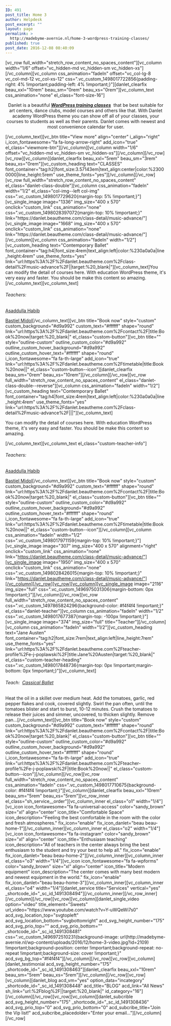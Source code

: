 ```yaml
---
ID: 491
post_title: Home 3
author: Helpdesk
post_excerpt: ""
layout: page
permalink: >
  http://madebyme-avernie.nl/home-3-wordpress-training-classes/
published: true
post_date: 2016-12-08 08:40:09
---
```

[vc_row full_width="stretch_row_content_no_spaces_content"][vc_column width="1/6" offset="vc_hidden-md vc_hidden-sm vc_hidden-xs"][/vc_column][vc_column css_animation="fadeIn" offset="vc_col-lg-8 vc_col-md-12 vc_col-xs-12" css=".vc_custom_1498017722856{padding-right: 4% !important;padding-left: 4% !important;}"][danlet_clearfix beau_xxl="10rem" beau_sm="0rem" beau_xs="0rem"][vc_column_text css_animation="none" el_class="font-size-16"]
<p style="text-align: center;">Danlet is a beautiful <em><strong><a href="http://danlet.beautheme.com/home-3-wordpress-training-classes/" target="_blank" rel="noopener noreferrer">WordPress training classes</a></strong> </em> that be best suitable for art centers, dance clubs, model courses and others like that. With Danlet academy WordPress theme you can show off all of your classes, your courses to students as well as their parents. Danlet comes with newest and most convenience calendar for user.</p>
[/vc_column_text][vc_btn title="View more" align="center" i_align="right" i_icon_fontawesome="fa fa-long-arrow-right" add_icon="true" el_class="viewmore-btn"][/vc_column][vc_column width="1/6" offset="vc_hidden-md vc_hidden-sm vc_hidden-xs"][/vc_column][/vc_row][vc_row][vc_column][danlet_clearfix beau_xxl="5rem" beau_sm="3rem" beau_xs="0rem"][vc_custom_heading text="CLASSES" font_container="tag:h2|font_size:3.57143em|text_align:center|color:%23000000|line_height:5rem" use_theme_fonts="yes"][/vc_column][/vc_row][vc_row full_width="stretch_row_content_no_spaces_content" el_class="danlet-class-double"][vc_column css_animation="fadeIn" width="1/2" el_class="col-img--left col-img" css=".vc_custom_1498017729620{margin-top: 5% !important;}"][vc_single_image image="1336" img_size="400 x 570" onclick="custom_link" css_animation="none" css=".vc_custom_1498028397072{margin-top: 10% !important;}" link="https://danlet.beautheme.com/class-detail/music-advance/"][vc_single_image image="1668" img_size="400 x 570" onclick="custom_link" css_animation="none" link="https://danlet.beautheme.com/class-detail/music-advance/"][/vc_column][vc_column css_animation="fadeIn" width="1/2"][vc_custom_heading text="Contemporary Ballet" font_container="tag:h4|font_size:4rem|text_align:left|color:%230a0a0a|line_height:4rem" use_theme_fonts="yes" link="url:https%3A%2F%2Fdanlet.beautheme.com%2Fclass-detail%2Fmusic-advance%2F||target:%20_blank|"][vc_column_text]You can modify the detail of courses here. With education WordPress theme, it's very easy and faster. You should be make this content so amazing.[/vc_column_text][vc_column_text]
<h6>Teachers:</h6>
<a href="http://danlet.beautheme.com/teacher-profile/alex-fiva/" target="_blank" rel="noopener noreferrer">Asaddulla Habib</a>

<a href="http://danlet.beautheme.com/teacher-profile/bastien-midol/" target="_blank" rel="noopener noreferrer">Bastiel Midol</a>[/vc_column_text][vc_btn title="Book now" style="custom" custom_background="#d9a992" custom_text="#ffffff" shape="round" link="url:https%3A%2F%2Fdanlet.beautheme.com%2Fcontact%2F|title:Book%20now|target:%20_blank|" el_class="custom-button"][vc_btn title="" style="outline-custom" outline_custom_color="#d9a992" outline_custom_hover_background="#d9a992" outline_custom_hover_text="#ffffff" shape="round" i_icon_fontawesome="fa fa-th-large" add_icon="true" link="url:https%3A%2F%2Fdanlet.beautheme.com%2Ftimetable|title:Book%20now||" el_class="custom-button--icon"][danlet_clearfix beau_sm="0rem" beau_xs="10rem"][/vc_column][/vc_row][vc_row full_width="stretch_row_content_no_spaces_content" el_class="danlet-class-double--reverse"][vc_column css_animation="fadeIn" width="1/2"][vc_custom_heading text="Contemporary Ballet" font_container="tag:h4|font_size:4rem|text_align:left|color:%230a0a0a|line_height:4rem" use_theme_fonts="yes" link="url:https%3A%2F%2Fdanlet.beautheme.com%2Fclass-detail%2Fmusic-advance%2F|||"][vc_column_text]
<p style="text-align: left;">You can modify the detail of courses here. With education WordPress theme, it's very easy and faster. You should be make this content so amazing.</p>
[/vc_column_text][vc_column_text el_class="custom-teacher-info"]
<h6 style="text-align: left;">Teachers:</h6>
<a href="http://danlet.beautheme.com/teacher-profile/alex-fiva/" target="_blank" rel="noopener noreferrer">Asaddulla Habib</a>

<a href="http://danlet.beautheme.com/teacher-profile/bastien-midol/" target="_blank" rel="noopener noreferrer">Bastiel Midol</a>[/vc_column_text][vc_btn title="Book now" style="custom" custom_background="#d9a992" custom_text="#ffffff" shape="round" link="url:https%3A%2F%2Fdanlet.beautheme.com%2Fcontact%2F|title:Book%20now|target:%20_blank|" el_class="custom-button"][vc_btn title="" style="outline-custom" outline_custom_color="#d9a992" outline_custom_hover_background="#d9a992" outline_custom_hover_text="#ffffff" shape="round" i_icon_fontawesome="fa fa-th-large" add_icon="true" link="url:https%3A%2F%2Fdanlet.beautheme.com%2Ftimetable|title:Book%20now||" el_class="custom-button--icon"][/vc_column][vc_column css_animation="fadeIn" width="1/2" css=".vc_custom_1498017971159{margin-top: 10% !important;}"][vc_single_image image="307" img_size="400 x 570" alignment="right" onclick="custom_link" css_animation="none" link="https://danlet.beautheme.com/class-detail/music-advance/"][vc_single_image image="1950" img_size="400 x 570" onclick="custom_link" css_animation="none" css=".vc_custom_1498028426015{margin-top: 10% !important;}" link="https://danlet.beautheme.com/class-detail/music-advance/"][/vc_column][/vc_row][vc_row][vc_column][vc_single_image image="2116" img_size="full" css=".vc_custom_1496975031306{margin-bottom: 0px !important;}"][/vc_column][/vc_row][vc_row full_width="stretch_row_content_no_spaces_content" css=".vc_custom_1497865824296{background-color: #f4f4f4 !important;}" el_class="danlet-teacher"][vc_column css_animation="fadeIn" width="1/2" css=".vc_custom_1498017677387{margin-top: -100px !important;}"][vc_single_image image="374" img_size="full" title="Teacher"][/vc_column][vc_column css_animation="fadeIn" width="1/2"][vc_custom_heading text="Jane Austen" font_container="tag:h2|font_size:7rem|text_align:left|line_height:7rem" use_theme_fonts="yes" link="url:https%3A%2F%2Fdanlet.beautheme.com%2Fteacher-profile%2Fe-j-poplawski%2F|title:Jane%20Austen|target:%20_blank|" el_class="custom-teacher-heading" css=".vc_custom_1498017848736{margin-top: 0px !important;margin-bottom: 0px !important;}"][vc_column_text]
<h6>Teach:  <a href="#">Cassical Ballet</a></h6>
Heat the oil in a skillet over medium heat. Add the tomatoes, garlic, red pepper flakes and cook, covered slightly. Swirl the pan often, until the tomatoes blister and start to burst, 10-12 minutes. Crush the tomatoes to release their juices and simmer, uncovered, to thicken slightly. Remove pan...[/vc_column_text][vc_btn title="Book now" style="custom" custom_background="#d9a992" custom_text="#ffffff" shape="round" link="url:https%3A%2F%2Fdanlet.beautheme.com%2Fcontact%2F|title:Book%20now|target:%20_blank|" el_class="custom-button"][vc_btn title="" style="outline-custom" outline_custom_color="#d9a992" outline_custom_hover_background="#d9a992" outline_custom_hover_text="#ffffff" shape="round" i_icon_fontawesome="fa fa-th-large" add_icon="true" link="url:https%3A%2F%2Fdanlet.beautheme.com%2Fteacher-profile%2Fe-j-poplawski%2F|title:Book%20now||" el_class="custom-button--icon"][/vc_column][/vc_row][vc_row full_width="stretch_row_content_no_spaces_content" css_animation="fadeIn" css=".vc_custom_1498017710675{background-color: #f4f4f4 !important;}"][vc_column][danlet_clearfix beau_xxl="10rem" beau_sm="5rem" beau_xs="5rem"][vc_row_inner el_class="sh_service__order"][vc_column_inner el_class="o1" width="1/4"][vc_icon icon_fontawesome="fa fa-universal-access" color="sandy_brown" size="xl" align="center" icon_title="Comfortable Space" icon_description="Feeling the best comfortable in the room with the color and fresh atmospheres." fix_icon="enable" fix_icon_danlet="beau beau-home-1"][/vc_column_inner][vc_column_inner el_class="o2" width="1/4"][vc_icon icon_fontawesome="fa fa-instagram" color="sandy_brown" size="xl" align="center" icon_title="Enthusiasm teaching" icon_description="All of teachers in the center always bring the best enthusiasm to the student and try your best to help all." fix_icon="enable" fix_icon_danlet="beau beau-home-2"][/vc_column_inner][vc_column_inner el_class="o3" width="1/4"][vc_icon icon_fontawesome="fa fa-wpforms" color="sandy_brown" size="xl" align="center" icon_title="Modern equipment" icon_description="The center comes with many best modern and newest equipment in the world." fix_icon="enable" fix_icon_danlet="beau beau-home-3"][/vc_column_inner][vc_column_inner el_class="o4" width="1/4"][danlet_service title="Services" vertical="yes" _shortcode_id="_sc_id_1491308494"][/vc_column_inner][/vc_row_inner][/vc_column][/vc_row][vc_row][vc_column][danlet_single_video option="video" title_element="Sweets" url_video="https://www.youtube.com/watch?v=Y-uWQeWi7s0" acd_svg_location_top="svgtopleft" acd_svg_location_bottom="svgbottomright" acd_svg_height_number="175" acd_svg_prio_top="" acd_svg_prio_bottom="" _shortcode_id="_sc_id_1491308481" css=".vc_custom_1496972510231{background-image: url(http://madebyme-avernie.nl/wp-content/uploads/2016/12/home-3-video.jpg?id=2109) !important;background-position: center !important;background-repeat: no-repeat !important;background-size: cover !important;}" acd_svg_bg_top="#f4f4f4"][/vc_column][/vc_row][vc_row][vc_column][danlet_testimonial acd_svg_height_number="175" _shortcode_id="_sc_id_1491308463"][danlet_clearfix beau_xxl="10rem" beau_sm="5rem" beau_xs="5rem"][/vc_column][/vc_row][vc_row][vc_column][danlet_blog acd_vm="yes" option_data="incategory" _shortcode_id="_sc_id_1491308448" acd_title="BLOG" acd_link="All News" sh_link="url:%2Fblog%2F||target:%20_blank|" id_category="16"][/vc_column][/vc_row][vc_row][vc_column][danlet_subcrible acd_svg_height_number="175" _shortcode_id="_sc_id_1491308436" acd_svg_prio_top="0" acd_svg_prio_bottom="0" acd_subcribe_title="Join the Vip list!" acd_subcribe_placedolder="Enter your email..."][/vc_column][/vc_row]